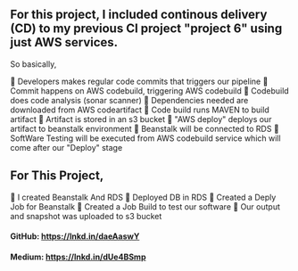 ## For this project, I included continous delivery (CD) to my previous CI project "project 6" using just AWS services.
So basically,

🔨 Developers makes regular code commits that triggers our pipeline
🔨 Commit happens on AWS codebuild, triggering AWS codebuild
🔨 Codebuild does code analysis (sonar scanner)
🔨 Dependencies needed are downloaded from AWS codeartifact
🔨 Code build runs MAVEN to build artifact
🔨 Artifact is stored in an s3 bucket
🔨 "AWS deploy" deploys our artifact to beanstalk environment
🔨 Beanstalk will be connected to RDS
🔨 SoftWare Testing will be executed from AWS codebuild service which will come after our "Deploy" stage

## For This Project,
💊 I created Beanstalk And RDS
💊 Deployed DB in RDS
💊 Created a Deply Job for Beanstalk
💊 Created a Job Build to test our software
💊 Our output and snapshot was uploaded to s3 bucket

#### GitHub: https://lnkd.in/daeAaswY

#### Medium: https://lnkd.in/dUe4BSmp
